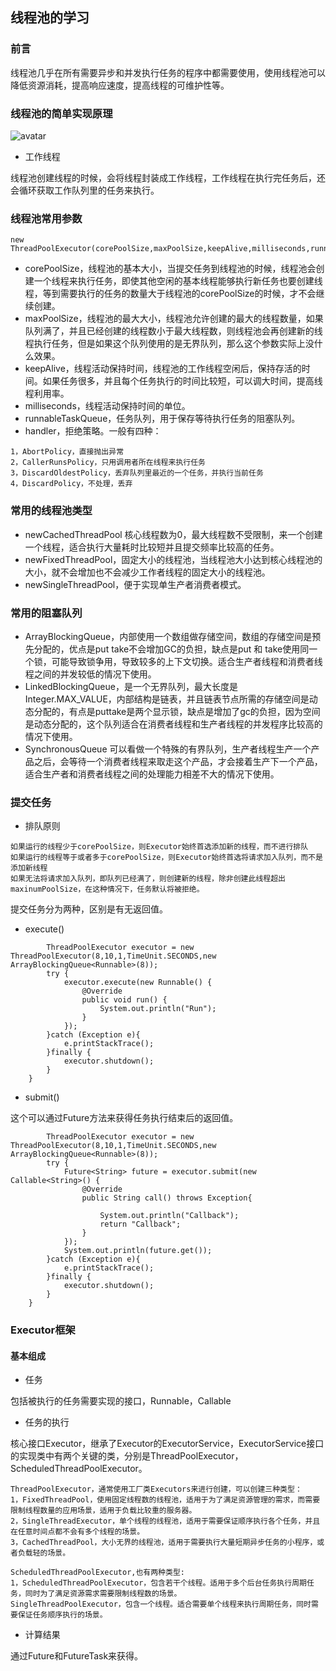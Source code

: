 ## 线程池的学习

### 前言

线程池几乎在所有需要异步和并发执行任务的程序中都需要使用，使用线程池可以降低资源消耗，提高响应速度，提高线程的可维护性等。

### 线程池的简单实现原理

 ![avatar](D:\VsCodePro\TechNote\src\Image\线程池流程图.jpg)

- 工作线程

线程池创建线程的时候，会将线程封装成工作线程，工作线程在执行完任务后，还会循环获取工作队列里的任务来执行。

### 线程池常用参数

```
new ThreadPoolExecutor(corePoolSize,maxPoolSize,keepAlive,milliseconds,runnableTaskQueue,handler);
```

- corePoolSize，线程池的基本大小，当提交任务到线程池的时候，线程池会创建一个线程来执行任务，即使其他空闲的基本线程能够执行新任务也要创建线程，等到需要执行的任务的数量大于线程池的corePoolSize的时候，才不会继续创建。
- maxPoolSize，线程池的最大大小，线程池允许创建的最大的线程数量，如果队列满了，并且已经创建的线程数小于最大线程数，则线程池会再创建新的线程执行任务，但是如果这个队列使用的是无界队列，那么这个参数实际上没什么效果。
- keepAlive，线程活动保持时间，线程池的工作线程空闲后，保持存活的时间。如果任务很多，并且每个任务执行的时间比较短，可以调大时间，提高线程利用率。
- milliseconds，线程活动保持时间的单位。
- runnableTaskQueue，任务队列，用于保存等待执行任务的阻塞队列。
- handler，拒绝策略。一般有四种：

```
1，AbortPolicy，直接抛出异常
2，CallerRunsPolicy，只用调用者所在线程来执行任务
3，DiscardOldestPolicy，丢弃队列里最近的一个任务，并执行当前任务
4，DiscardPolicy，不处理，丢弃
```

### 常用的线程池类型

- newCachedThreadPool 核心线程数为0，最大线程数不受限制，来一个创建一个线程，适合执行大量耗时比较短并且提交频率比较高的任务。
- newFixedThreadPool，固定大小的线程池，当线程池大小达到核心线程池的大小，就不会增加也不会减少工作者线程的固定大小的线程池。
- newSingleThreadPool，便于实现单生产者消费者模式。

### 常用的阻塞队列

- ArrayBlockingQueue，内部使用一个数组做存储空间，数组的存储空间是预先分配的，优点是put take不会增加GC的负担，缺点是put 和 take使用同一个锁，可能导致锁争用，导致较多的上下文切换。适合生产者线程和消费者线程之间的并发较低的情况下使用。
- LinkedBlockingQueue，是一个无界队列，最大长度是Integer.MAX_VALUE，内部结构是链表，并且链表节点所需的存储空间是动态分配的，有点是puttake是两个显示锁，缺点是增加了gc的负担，因为空间是动态分配的，这个队列适合在消费者线程和生产者线程的并发程序比较高的情况下使用。
- SynchronousQueue 可以看做一个特殊的有界队列，生产者线程生产一个产品之后，会等待一个消费者线程来取走这个产品，才会接着生产下一个产品，适合生产者和消费者线程之间的处理能力相差不大的情况下使用。

### 提交任务

- 排队原则

```
如果运行的线程少于corePoolSize，则Executor始终首选添加新的线程，而不进行排队
如果运行的线程等于或者多于corePoolSize，则Executor始终首选将请求加入队列，而不是添加新线程
如果无法将请求加入队列，即队列已经满了，则创建新的线程，除非创建此线程超出maxinumPoolSize，在这种情况下，任务默认将被拒绝。
```



提交任务分为两种，区别是有无返回值。

- execute()

```
        ThreadPoolExecutor executor = new ThreadPoolExecutor(8,10,1,TimeUnit.SECONDS,new ArrayBlockingQueue<Runnable>(8));
        try {
            executor.execute(new Runnable() {
                @Override
                public void run() {
                    System.out.println("Run");
                }
            });
        }catch (Exception e){
            e.printStackTrace();
        }finally {
            executor.shutdown();
        }
    }
```



- submit()

这个可以通过Future方法来获得任务执行结束后的返回值。

```
        ThreadPoolExecutor executor = new ThreadPoolExecutor(8,10,1,TimeUnit.SECONDS,new ArrayBlockingQueue<Runnable>(8));
        try {
            Future<String> future = executor.submit(new Callable<String>() {
                @Override
                public String call() throws Exception{

                    System.out.println("Callback");
                    return "Callback";
                }
            });
            System.out.println(future.get());
        }catch (Exception e){
            e.printStackTrace();
        }finally {
            executor.shutdown();
        }
    }
```

### Executor框架

#### 基本组成

- 任务

包括被执行的任务需要实现的接口，Runnable，Callable

- 任务的执行

核心接口Executor，继承了Executor的ExecutorService，ExecutorService接口的实现类中有两个关键的类，分别是ThreadPoolExecutor，ScheduledThreadPoolExecutor。

```
ThreadPoolExecutor，通常使用工厂类Executors来进行创建，可以创建三种类型：
1，FixedThreadPool，使用固定线程数的线程池，适用于为了满足资源管理的需求，而需要限制线程数量的应用场景，适用于负载比较重的服务器。
2，SingleThreadExecutor，单个线程的线程池，适用于需要保证顺序执行各个任务，并且在任意时间点都不会有多个线程的场景。
3，CachedThreadPool，大小无界的线程池，适用于需要执行大量短期异步任务的小程序，或者负载轻的场景。

```

```
ScheduledThreadPoolExecutor,也有两种类型:
1，ScheduledThreadPoolExecutor，包含若干个线程。适用于多个后台任务执行周期任务，同时为了满足资源需求需要限制线程数的场景。
SingleThreadPoolExecutor，包含一个线程。适合需要单个线程来执行周期任务，同时需要保证任务顺序执行的场景。
```

- 计算结果

通过Future和FutureTask来获得。

